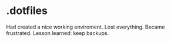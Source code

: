.dotfiles
=========

Had created a nice working enviroment. Lost everything. Became frustrated. Lesson learned: keep backups.
